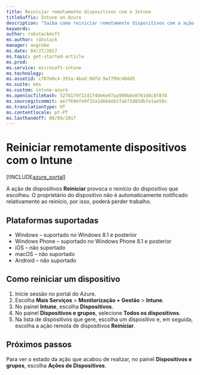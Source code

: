 ```yaml
---
title: Reiniciar remotamente dispositivos com o Intune
titleSuffix: Intune on Azure
description: "Saiba como reiniciar remotamente dispositivos com a ação de dispositivos reiniciar.\""
keywords: 
author: robstackmsft
ms.author: robstack
manager: angrobe
ms.date: 04/27/2017
ms.topic: get-started-article
ms.prod: 
ms.service: microsoft-intune
ms.technology: 
ms.assetid: c707e0c4-391a-4bad-9dfd-9a7799c48dd5
ms.suite: ems
ms.custom: intune-azure
ms.openlocfilehash: 5278179f22d174de6e97aa990bbe8761d8c8f8f8
ms.sourcegitcommit: ee7f69efe9f32a1d6bdeb1fab73d03dbfe1ae58c
ms.translationtype: HT
ms.contentlocale: pt-PT
ms.lasthandoff: 08/09/2017
---
```

# <a name="remotely-restart-devices-with-intune"></a>Reiniciar remotamente dispositivos com o Intune


[!INCLUDE[azure_portal](./includes/azure_portal.md)]

A ação de dispositivos **Reiniciar** provoca o reinício do dispositivo que escolheu. O proprietário do dispositivo não é automaticamente notificado relativamente ao reinício, por isso, poderá perder trabalho.

## <a name="supported-platforms"></a>Plataformas suportadas

- Windows – suportado no Windows 8.1 e posterior
- Windows Phone – suportado no Windows Phone 8.1 e posterior
- iOS – não suportado
- macOS – não suportado
- Android – não suportado

## <a name="how-to-restart-a-device"></a>Como reiniciar um dispositivo

1. Inicie sessão no portal do Azure.
2. Escolha **Mais Serviços** > **Monitorização + Gestão** > **Intune**.
3. No painel **Intune**, escolha **Dispositivos**.
4. No painel **Dispositivos e grupos**, selecione **Todos os dispositivos**.
5. Na lista de dispositivos que gere, escolha um dispositivo e, em seguida, escolha a ação remota de dispositivos **Reiniciar**.

## <a name="next-steps"></a>Próximos passos

Para ver o estado da ação que acabou de realizar, no painel **Dispositivos e grupos**, escolha **Ações de Dispositivos**.
